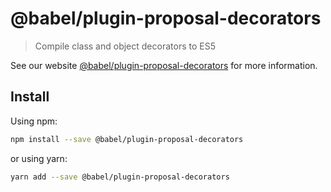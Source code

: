 # @babel/plugin-proposal-decorators

> Compile class and object decorators to ES5

See our website [@babel/plugin-proposal-decorators](https://new.babeljs.io/docs/en/next/babel-plugin-proposal-decorators.html) for more information.

## Install

Using npm:

```sh
npm install --save @babel/plugin-proposal-decorators
```

or using yarn:

```sh
yarn add --save @babel/plugin-proposal-decorators
```
